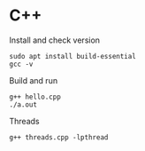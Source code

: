 # C++

Install and check version

```
sudo apt install build-essential
gcc -v
```

Build and run
```
g++ hello.cpp
./a.out
```

Threads
```
g++ threads.cpp -lpthread
```
